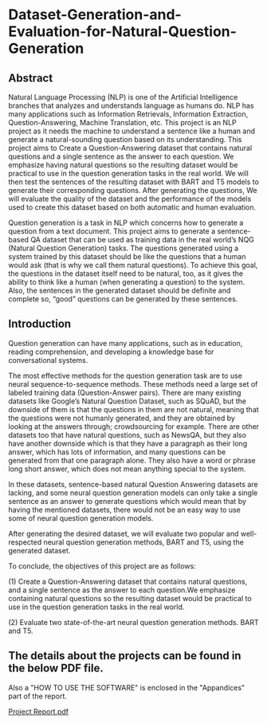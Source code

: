 # Dataset-Generation-and-Evaluation-for-Natural-Question-Generation

## Abstract
Natural Language Processing (NLP) is one of the Artificial Intelligence
branches that analyzes and understands language as humans
do. NLP has many applications such as Information Retrievals, Information
Extraction, Question-Answering, Machine Translation,
etc. This project is an NLP project as it needs the machine to understand
a sentence like a human and generate a natural-sounding
question based on its understanding. This project aims to Create a
Question-Answering dataset that contains natural questions and
a single sentence as the answer to each question. We emphasize
having natural questions so the resulting dataset would be practical
to use in the question generation tasks in the real world. We will
then test the sentences of the resulting dataset with BART and T5
models to generate their corresponding questions. After generating
the questions, We will evaluate the quality of the dataset and the
performance of the models used to create this dataset based on both
automatic and human evaluation.

Question generation is a task in NLP which concerns how to generate
a question from a text document. This project aims to generate
a sentence-based QA dataset that can be used as training data in
the real world’s NQG (Natural Question Generation) tasks. The
questions generated using a system trained by this dataset should
be like the questions that a human would ask (that is why we call
them natural questions). To achieve this goal, the questions in the
dataset itself need to be natural, too, as it gives the ability to think
like a human (when generating a question) to the system. Also, the
sentences in the generated dataset should be definite and complete
so, “good” questions can be generated by these sentences.

## Introduction

Question generation can have many applications, such as in
education, reading comprehension, and developing a knowledge
base for conversational systems.

The most effective methods for the question generation task are
to use neural sequence-to-sequence methods. These methods need
a large set of labeled training data (Question-Answer pairs). There
are many existing datasets like Google’s Natural Question Dataset,
such as SQuAD, but the downside of them is that the questions in
them are not natural, meaning that the questions were not humanly
generated, and they are obtained by looking at the answers through;
crowdsourcing for example. There are other datasets too that have
natural questions, such as NewsQA, but they also have another
downside which is that they have a paragraph as their long answer,
which has lots of information, and many questions can be generated
from that one paragraph alone. They also have a word or phrase
long short answer, which does not mean anything special to the
system.

In these datasets, sentence-based natural Question Answering
datasets are lacking, and some neural question generation models
can only take a single sentence as an answer to generate questions
which would mean that by having the mentioned datasets, there
would not be an easy way to use some of neural question generation
models.

After generating the desired dataset, we will evaluate two popular
and well-respected neural question generation methods, BART
and T5, using the generated dataset.

To conclude, the objectives of this project are as follows:

(1) Create a Question-Answering dataset that contains natural
questions, and a single sentence as the answer to each
question.We emphasize containing natural questions so the
resulting dataset would be practical to use in the question
generation tasks in the real world.

(2) Evaluate two state-of-the-art neural question generation
methods. BART and T5.



## The details about the projects can be found in the below PDF file.
 Also a "HOW TO USE THE SOFTWARE" is enclosed in the "Appandices" part of the report.
 
[Project Report.pdf](https://github.com/razaviah/Dataset-Generation-and-Evaluation-for-Natural-Question-Generation/files/9128412/Final.Project.Report_Amirhossein.Razavi_EECS4088_Professor.An_V2.pdf)
